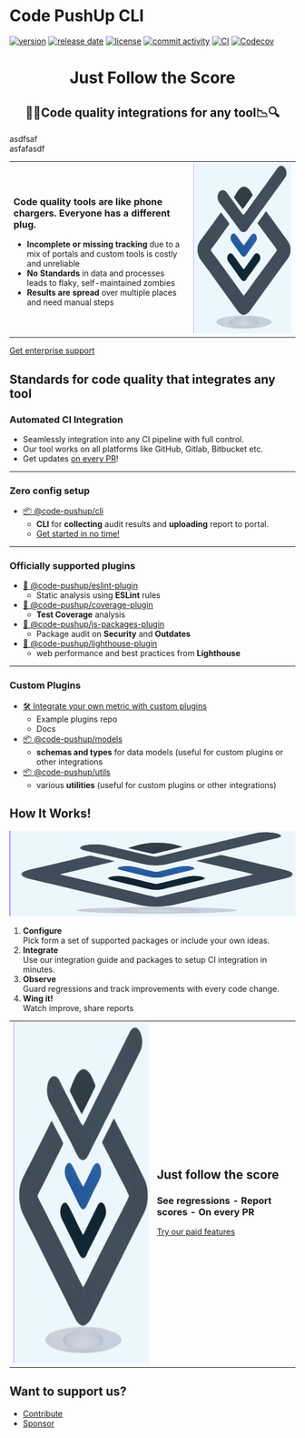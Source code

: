 # Code PushUp CLI

[![version](https://img.shields.io/github/package-json/v/code-pushup/cli)](https://www.npmjs.com/package/%40code-pushup%2Fcli)
[![release date](https://img.shields.io/github/release-date/code-pushup/cli)](https://github.com/code-pushup/cli/releases)
[![license](https://img.shields.io/github/license/code-pushup/cli)](https://opensource.org/licenses/MIT)
[![commit activity](https://img.shields.io/github/commit-activity/m/code-pushup/cli)](https://github.com/code-pushup/cli/pulse/monthly)
[![CI](https://github.com/code-pushup/cli/actions/workflows/ci.yml/badge.svg?branch=main)](https://github.com/code-pushup/cli/actions/workflows/ci.yml?query=branch%3Amain)
[![Codecov](https://codecov.io/gh/code-pushup/cli/branch/main/graph/badge.svg?token=Y7V489JZ4A)](https://codecov.io/gh/code-pushup/cli)

<h1 align="center"> Just Follow the Score </h1>

<h2 align="center">🔎🔬Code quality integrations for any tool📉🔍</h2>

<div style="width: 50%; display: flex;">asdfsaf</div>
<div style="width: 50%; display: flex;">asfafasdf</div>

<table cellpadding="0" cellspacing="0" border="0">
<tr>
<td>
<h3>Code quality tools are like phone chargers. Everyone has a different plug.</h3>
<ul>
<li>
<b>Incomplete or missing tracking</b> due to a mix of portals and custom tools is costly and unreliable
</li>
<li>
<b>No Standards</b> in data and processes leads to flaky, self-maintained zombies
</li>
<li>
<b>Results are spread</b> over multiple places and need manual steps
</li>
</ul>
</td>
<td>
<img src="packages/cli/docs/images/code-pushup-logo.png" width="474" height="300">
</td>
</tr>
</table>

<a href="https://code-pushup.dev/enterprise-support">Get enterprise support</a>

<h2>Standards for code quality that integrates any tool</h2>


<h3>Automated CI Integration</h3>

 * Seamlessly integration into any CI pipeline with full control.
 * Our tool works on all platforms like GitHub, Gitlab, Bitbucket etc.
 * Get updates <a href="./packages/cli/README.md#-ci-automation">on every PR</a>!

---

<h3>Zero config setup</h3>

 * <a href="./packages/cli#readme">📦 @code-pushup/cli</a>
   * <b>CLI</b> for <b>collecting</b> audit results and <b>uploading</b> report to portal.
   * <a href="./packages/cli/README.md#getting-started">Get started in no time!</a>

---

<h3>Officially supported plugins </h3>

 * <a href="./packages/plugin-eslint#readm">🧩 @code-pushup/eslint-plugin</a>
   * Static analysis using <b>ESLint</b> rules
 * <a href="./packages/plugin-coverage#readm">🧩 @code-pushup/coverage-plugin</a>
   * <b>Test Coverage</b> analysis
 * <a href="./packages/plugin-js-packages#readm">🧩 @code-pushup/js-packages-plugin</a>
   * Package audit on <b>Security</b> and <b>Outdates</b>
 * <a href="./packages/plugin-lighthouse#readm">🧩 @code-pushup/lighthouse-plugin</a>
   * web performance and best practices from <b>Lighthouse</b>

---

<h3>Custom Plugins</h3>

 * <a href="./packages/cli/README.md#getting-started">🛠️ Integrate your own metric with custom plugins</a> 
   * Example plugins repo
   * Docs
 * <a href="./packages/models#readme">📦 @code-pushup/models</a>
   * <b>schemas and types</b> for data models (useful for custom plugins or other integrations
 * <a href="./packages/utils#readme">📦 @code-pushup/utils</a>
   * various <b>utilities</b> (useful for custom plugins or other integrations)


<h2>How It Works!</h2>
<img src="./packages/cli/docs/images/code-pushup-logo.png" width="600" height="150">

<ol>
<li>
<b>Configure</b><br/>
Pick form a set of supported packages or include your own ideas.
</li>
<li>
<b>Integrate</b><br/>
Use our integration guide and packages to setup CI integration in minutes.
</li>
<li>
<b>Observe</b><br/>
Guard regressions and track improvements with every code change.
</li>
<li>
<b>Wing it!</b><br/>
Watch improve, share reports
</li>
</ol>

<table cellpadding="0" cellspacing="0" border="0">
<tr>
<td>
<img alt="Code-Pushup Logo" src="./packages/cli/docs/images/code-pushup-logo.png" width="474" height="600">
</td>
<td>
<h2>Just follow the score</h2>
<h3>See regressions - Report scores - On every PR</h3>
<a href="./packages/cli/README.md#getting-started">Try our paid features</a>

</td>
</tr>

</table>

<h2>Want to support us?</h2>

<ul>
<li><a href="./CONTRIBUTING.md">Contribute</a></li>
<li><a href="">Sponsor</a></li>
</ul>
